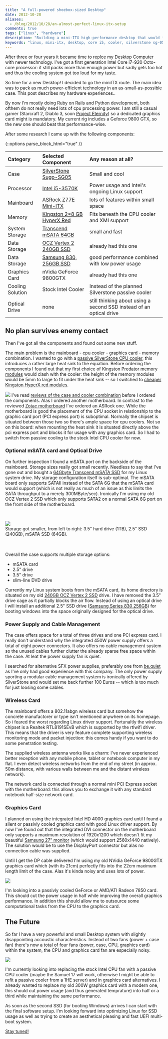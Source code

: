 ```yaml
---
title: "A full-powered shoebox-sized Desktop"
date: 2012-10-28
aliases:
  - /blog/2012/10/28/an-almost-perfect-linux-itx-setup
comments: true
tags: ["linux", "hardware"]
description: "Building a mini-ITX high-performance desktop that would fit into a shoebox"
keywords: "linux, mini-itx, desktop, core i5, cooler, silverstone sg-05, silverstone evolution, asrock z77, Intel Z77"
---
```


After three or four years  it became time to replce my Desktop Computer with newer technology. I've got a first generation Intel Core i7-920 Octo-core processor: it still packs more than enough power but sadly gets too hot and thus the cooling system got too loud for my taste.

So time for a new Desktop! I decided to go the miniITX route. The main idea was to pack as much power-efficient technology in an as-small-as-possible case. This post describes my hardware experiences..

<!-- more -->
By now I'm mostly doing Ruby on Rails and Python development, both ofthem do not really need lots of cpu processing power. I am still a casual gamer (Starcraft 2, Diablo 3, soon [Project Eternity](http://eternity.obsidian.net/)) so a dedicated graphics card might is mandatory. My current rig includes a Geforce 9800 GTX, so the new one should beat that performance-wise.

After some research I came up with the following components:

{::options parse_block_html="true" /}

<div class="table table-bordered table-condensed table-striped">

| Category | Selected Component | Any reason at all? |
|:---- | :---- | :--- |
| Case | [SilverStone Sugo-SG05](http://www.amazon.com/gp/product/B008J0ZQCU/ref=as_li_tf_tl?ie=UTF8&camp=1789&creative=9325&creativeASIN=B008J0ZQCU&linkCode=as2&tag=arthho-20) | Small and cool |
| Processor | [Intel i5-3570K](http://www.amazon.com/gp/product/B007SZ0E1K/ref=as_li_tf_tl?ie=UTF8&camp=1789&creative=9325&creativeASIN=B007SZ0E1K&linkCode=as2&tag=arthho-20) | Power usage and Intel's ongoing Linux support |
| Mainboard | [ASRock Z77E Mini-ITX](http://www.amazon.com/gp/product/B007RS71O6/ref=as_li_tf_tl?ie=UTF8&camp=1789&creative=9325&creativeASIN=B007RS71O6&linkCode=as2&tag=arthho-20) | lots of features within small space|
| Memory | [Kingston 2*8 GB HyperX Red](http://www.amazon.com/gp/product/B008XQ9PEA/ref=as_li_tf_tl?ie=UTF8&camp=1789&creative=9325&creativeASIN=B008XQ9PEA&linkCode=as2&tag=arthho-20) | Fits beneath the CPU cooler and XMI support |
| System Storage | [Transcend mSATA 64GB](http://www.amazon.com/gp/product/B0089YM46C/ref=as_li_tf_tl?ie=UTF8&camp=1789&creative=9325&creativeASIN=B0089YM46C&linkCode=as2&tag=arthho-20) | small and fast |
| Data Storage | [OCZ Vertex 2 240GB SSD](http://www.amazon.com/gp/product/B0085U6ZBK/ref=as_li_tf_tl?ie=UTF8&camp=1789&creative=9325&creativeASIN=B0085U6ZBK&linkCode=as2&tag=arthho-20) | already had this one |
| Data Storage | [Samsung 830, 256GB SSD](http://www.amazon.com/gp/product/B0077CR66A/ref=as_li_tf_tl?ie=UTF8&camp=1789&creative=9325&creativeASIN=B0077CR66A&linkCode=as2&tag=arthho-20) | good performance combined with low power usage |
| Graphics Card | nVidia GeForce 9800GTX | already had this one |
| Cooling Solution | Stock Intel Cooler | Instead of the planned Silverstone passive cooler |
| Optical Drive | none | still thinking about using a second SSD instead of an optical drive |

</div>

## No plan survives enemy contact

Then I've got all the components and found out some new stuff.

The main problem is the mainboard - cpu cooler - graphics card - memory combination. I wanted to go with a [passive SilverStone CPU cooler](http://www.amazon.com/gp/product/B001O0DOBW/ref=as_li_tf_tl?ie=UTF8&camp=1789&creative=9325&creativeASIN=B001O0DOBW&linkCode=as2&tag=arthho-20), this introduces a rather large heat sink to the equation. Before ordering the components I found out that my first choice of [Kingston Predator memory modules](http://www.amazon.com/gp/product/B008YAI6LS/ref=as_li_tf_tl?ie=UTF8&camp=1789&creative=9325&creativeASIN=B008YAI6LS&linkCode=as2&tag=arthho-20) would clash with the cooler: the height of the memory modules would be 5mm to large to fit under the heat sink -- so I switched to [cheaper Kingston HyperX red modules](http://www.amazon.com/gp/product/B008XQ9PEA/ref=as_li_tf_tl?ie=UTF8&camp=1789&creative=9325&creativeASIN=B008XQ9PEA&linkCode=as2&tag=arthho-20).

![](/assets/itx-desktop/problem_with_cooler.jpg) I've read [reviews of the case and cooler combination](http://www.silentpcreview.com/Silverstone_SG05_SG06) before I ordered the components. Alas I ordered another motherboard. In contrast to the reviewed [Zotac motherboard](http://www.amazon.com/gp/product/B0089OJHBW/ref=as_li_tf_tl?ie=UTF8&camp=1789&creative=9325&creativeASIN=B0089OJHBW&linkCode=as2&tag=arthho-20) I've ordered an ASRock one. While the motherboard is good the placement of the CPU socket in relationship to the graphic card port (PCI express port) is suboptimal. Normally the chipset is situated between those two so there's ample space for cpu coolers. Not so on this board: when mounting the heat sink it is situated directly above the pci express port and blocks it for usage with any graphics card. So I had to switch from passive cooling to the stock Intel CPU cooler for now.

### Optional mSATA card and Optical Drive

On further inspection I found a mSATA port on the backside of the mainboard. Storage sizes really got small recently. Needless to say that I've gone out and bought a [64Gbyte Transcend mSATA SSD](http://www.amazon.com/gp/product/B0089YM46C/ref=as_li_tf_tl?ie=UTF8&camp=1789&creative=9325&creativeASIN=B0089YM46C&linkCode=as2&tag=arthho-20) for my Linux system drive.
My storage configuration itself is sub-optimal. The mSATA board only supports SATAII instead of the SATA 6G that the mSATA card would support (which is not really as much of an issue as this limits the SATA throughput to a merely 300MByte/sec). Ironically I'm using my old OCZ Vertex 2 SSD which only supports SATA2 on a normal SATA 6G port on the front side of the motherboard.

<br/>

![](/assets/itx-desktop/evolution_of_storage.jpg) <br/>Storage got smaller, from left to right: 3.5" hard drive (1TB), 2.5" SSD (240GB), mSATA SSD (64GB).<br/><br/><br/>

Overall the case supports multiple storage options:

* mSATA card
* 2.5" drive
* 3.5" drive
* slim-line DVD drive

Currently my Linux system boots from the mSATA card, its home directory is situated on my old [240GB OCZ Vertex 2 SSD](http://www.amazon.com/gp/product/B0085U6ZBK/ref=as_li_tf_tl?ie=UTF8&camp=1789&creative=9325&creativeASIN=B0085U6ZBK&linkCode=as2&tag=arthho-20) drive. I have removed the 3.5" drive cage as it partially blocks the air flow. Instead of using an optical drive I will install an additional 2.5" SSD drive ([Samsung Series 830 256GB](http://www.amazon.com/gp/product/B0077CR66A/ref=as_li_tf_tl?ie=UTF8&camp=1789&creative=9325&creativeASIN=B0077CR66A&linkCode=as2&tag=arthho-20)) for booting windows into the space originally designed for the optical drive.

### Power Supply and Cable Management

The case offers space for a total of three drives and one PCI express card. I really don't understand why the integrated 450W power supply offers a total of eight power connectors. It also offers no cable management system so the unused cables further clutter the already sparse free space within the case. At leat the power supply fan is quiet.

I searched for alternative SFX power supplies, preferably one from [be.quiet](http://www.bequiet.com") as I've only had good experience with this company. The only power supply sporting a modular cable management system is ironically offered by SilverStone and would set me back further 100 Euros -- which is too much for just loosing some cables.

### Wireless Card

The mainboard offers a 802.11abgn wireless card but somehow the concrete manufactorer or type isn't mentioned anywhere on its homepage. So i feared the worst regarding Linux driver support. Fortunaltly the wireless chipset is a Realtek RTL8191SEvB which is supported by the rtlwifi driver. This means that the driver is very feature complete supporting wireless monitoring mode and packet injection: this comes handy if you want to do some penetration testing.

The supplied wireless antenna works like a charm: I've never experienced better reception with any mobile phone, tablet or notebook computer in my flat. I even detect wireless networks from the end of my street (in approx. 50m distance, with various walls between me and the distant wireless network).

The network card is connected through a normal mini PCI Express socket with the motherboard: this allows you to exchange it with any standard notebook half-size network card.

### Graphics Card

I planned on using the integrated Intel HD 4000 graphics card until I found a silent or passivly cooled graphics card with good Linux driver support. By now I've found out that the integrated DVI connector on the motherboard only supports a maximum resolution of 1920x1200 which doesn't fit my beautiful [Samsung 27" monitor](http://www.amazon.com/gp/product/B0050X2YZQ/ref=as_li_tf_tl?ie=UTF8&camp=1789&creative=9325&creativeASIN=B0050X2YZQ&linkCode=as2&tag=arthho-20) (which would support 2560x1440 natively). The solution would be to use the DisplayPort connector but alas no connection cable was supplied.

Until I get the DP cable delivered I'm using my old NVidia GeForce 9800GTX graphics card which (with its 21cm) perfectly fits into the 22cm maximum length limit of the case. Alas it's kinda noisy and uses lots of power.

![](/assets/itx-desktop/graphics_card.jpg)

I'm looking into a passivly cooled GeForce or AMD/ATI Radeon 7850 card. This should cut the power usage in half while improving the overall graphics performance. In addition this should allow me to outsource some computational tasks from the CPU to the graphics card.

## The Future

So far I have a very powerful and small Desktop system with slightly disappointing accoustic characteristics. Instead of two fans (power + case fan) there's now a total of four fans (power, case, CPU, graphics card) within the system, the CPU and graphics card fan are especially noisy.

![](/assets/itx-desktop/under_desktop.jpg)

I'm currently looking into replacing the stock Intel CPU fan with a passive CPU cooler (maybe the Samuel 17 will work, otherwise I might be able to refit a passive cooler from a 1HE server) and in graphics card alternatives. I already wanted to replace my old 300W graphics card with a modern one, this should cut power usage (and thus generated temprature) into half or a third while maintaining the same performance.

As soon as the second SSD (for booting Windows) arrives I can start with the final software setup. I'm looking forward into optimizing Linux for SSD usage as well as trying to create an aesthetical pleasing and fast UEFI multi-boot system.

[Stay tuned!](http://snikt.net/atom.xml)
